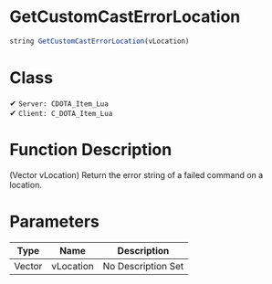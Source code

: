 # GetCustomCastErrorLocation
```js
string GetCustomCastErrorLocation(vLocation)
```
# Class
✔ `Server: CDOTA_Item_Lua`  
✔ `Client: C_DOTA_Item_Lua`  

# Function Description
(Vector vLocation) Return the error string of a failed command on a location.
# Parameters
Type|Name|Description
--|--|--
Vector|vLocation|No Description Set
